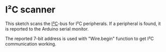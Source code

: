 # I²C scanner

This sketch scans the [I²C](https://en.wikipedia.org/wiki/I%C2%B2C)-bus for I²C peripherals. If a peripheral is found, it is reported to the Arduino serial monitor.

The reported 7-bit address is used with "Wire.begin" function to get I²C communication working.